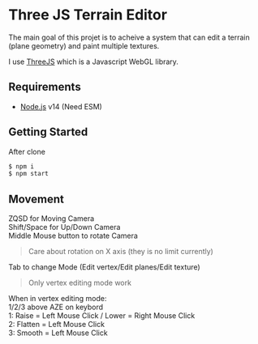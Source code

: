 # Three JS Terrain Editor

The main goal of this projet is to acheive a system that can edit a terrain (plane geometry) and paint multiple textures.

I use [ThreeJS](https://threejs.org/) which is a Javascript WebGL library.

## Requirements
- [Node.js](https://nodejs.org/en/) v14 (Need ESM)

## Getting Started

After clone
```bash
$ npm i
$ npm start
```


## Movement

ZQSD for Moving Camera  
Shift/Space for Up/Down Camera  
Middle Mouse button to rotate Camera  

> Care about rotation on X axis (they is no limit currently)


Tab to change Mode (Edit vertex/Edit planes/Edit texture)  
> Only vertex editing mode work


When in vertex editing mode:  
1/2/3 above AZE on keybord  
1: Raise = Left Mouse Click / Lower = Right Mouse Click  
2: Flatten = Left Mouse Click  
3: Smooth = Left Mouse Click
